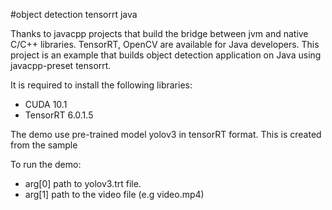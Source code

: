 #object detection tensorrt java

Thanks to javacpp projects that build the bridge between jvm and native C/C++ libraries.
TensorRT, OpenCV are available for Java developers.
This project is an example that builds object detection application on Java using javacpp-preset tensorrt.

It is required to install the following libraries:
   - CUDA 10.1
   - TensorRT 6.0.1.5

The demo use pre-trained model yolov3 in tensorRT format.
This is created from the sample  



To run the demo:
   - arg[0] path to yolov3.trt file.
   - arg[1] path to the video file (e.g video.mp4)
   
   